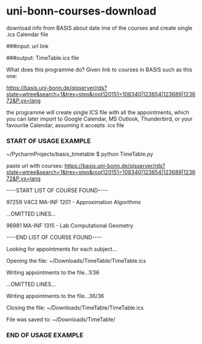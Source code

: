 # uni-bonn-courses-download
download info from BASIS about date	ime of the courses and create single .ics Calendar file

###input: url link


###output: TimeTable.ics file

What does this programme do?
Given link to courses in BASIS such as this one:

 https://basis.uni-bonn.de/qisserver/rds?state=wtree&search=1&trex=step&root120151=108340|123654|123689|123672&P.vx=lang

the programme will create single ICS file with all the appointments,
which you can later import to Google Calendar, MS Outlook, Thunderbird,
or your favourite Calendar, assuming it accepts .ics file



### START OF USAGE EXAMPLE
~/PycharmProjects/basis_timetable $ python TimeTable.py 


paste url with courses: https://basis.uni-bonn.de/qisserver/rds?state=wtree&search=1&trex=step&root120151=108340|123654|123689|123672&P.vx=lang


----START LIST OF COURSE FOUND----


97259 V4C2   MA-INF 1201 - Approximation Algorithms


...OMITTED LINES...


96981 MA-INF 1315 - Lab Computational Geometry


----END LIST OF COURSE FOUND----



Looking for appointments for each subject...


Opening the file: ~/Downloads/TimeTable/TimeTable.ics


Writing appointments to the file...1/36


...OMITTED LINES...


Writing appointments to the file...36/36


Closing the file: ~/Downloads/TimeTable/TimeTable.ics



File was saved to: ~/Downloads/TimeTable/

### END OF USAGE EXAMPLE
